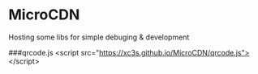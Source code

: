 # MicroCDN
Hosting some libs for simple debuging &amp; development

###qrcode.js
&lt;script src="https://xc3s.github.io/MicroCDN/qrcode.js"></script&gt;
